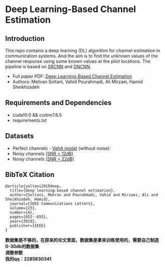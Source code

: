 # Deep Learning-Based Channel Estimation

## Introduction
This repo contains a deep learning (DL) algorithm for channel estimation in communication systems. And the aim is to find the unknown values of the channel response using some known values at the pilot locations. 
The pipeline is based on [SRCNN](http://mmlab.ie.cuhk.edu.hk/projects/SRCNN.html) and [DNCNN](https://arxiv.org/abs/1608.03981).

- Full paper PDF: [Deep Learning-Based Channel Estimation](https://arxiv.org/abs/1810.05893)
- Authors: Mehran Soltani, Vahid Pourahmadi, Ali Mirzaei, Hamid Sheikhzadeh

## Requirements and Dependencies
- cuda10.0 && cudnn7.6.5
- requirements.txt



## Datasets 

- Perfect channels - [VehA model](https://drive.google.com/file/d/1H5GiEWITfM00R4BS2uC3SiBLR0EZKX8m/view?usp=sharing) (without noise):
- Noisy channels [(SNR = 12dB)](https://drive.google.com/file/d/1mwnfXalDUTebreMZqUNHRGAENAeJL1Nn/view?usp=sharing)
- Noisy channels [(SNR = 22dB)](https://drive.google.com/file/d/1j0BcBoVKCDInryqfCRPjINAUrFrI_rxB/view?usp=sharing)

## BibTeX Citation
```
@article{soltani2019deep,
  title={Deep learning-based channel estimation},
  author={Soltani, Mehran and Pourahmadi, Vahid and Mirzaei, Ali and Sheikhzadeh, Hamid},
  journal={IEEE Communications Letters},
  volume={23},
  number={4},
  pages={652--655},
  year={2019},
  publisher={IEEE}
}
```
         

**数据集是不够的，在原来的论文里面，数据集是拿来训练使用的，需要自己制造0-30db的数据集**  
**调整参数**  
**我的qq：2285830341**

